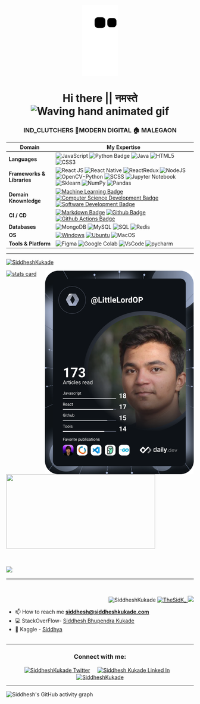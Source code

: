 <!-- [![Readme Card](https://github-readme-stats.vercel.app/api/pin/?username=SiddheshKukade&repo=portfolio)](https://github.com/Siddhesh/Portfolio) -->
<!-- [![willianrod's wakatime stats](https://github-readme-stats.vercel.app/api/wakatime?username=SiddheshKukade)](https://github.com/SiddheshKukade/SiddheshKukade) -->
<p align="center">
  <img src="https://github.com/SiddheshKukade/SiddheshKukade/raw/output/github-contribution-grid-snake.svg" alt="snake"></center>
</p>
<h1 align="center">Hi there || नमस्ते  <img src="https://raw.githubusercontent.com/nixin72/nixin72/master/wave.gif" 
         alt="Waving hand animated gif"
         height="45"
         width="45" /></h1>
<h3 align="center">
IND_CLUTCHERS 💠MODERN DIGITAL 🏠 MALEGAON
</h3>


Domain | My Expertise
--- | --- 
**Languages**  | ![JavaScript](https://img.shields.io/badge/-JavaScript-ff4d4d?logo=%22javascript%22) ![Python Badge](https://img.shields.io/badge/-Python-3776AB?style=flat&logo=Python&logoColor=white) ![Java](https://img.shields.io/badge/-Java-4d4d4d?logo=%22java%22) ![HTML5](https://img.shields.io/badge/HTML5-E34F26?&logo=html5&logoColor=white) ![CSS3](https://img.shields.io/badge/CSS3-1572B6?&logo=css3&logoColor=white)
**Frameworks & Libraries**  |  ![React JS](https://img.shields.io/badge/-ReactJS-3333ff?logo=%22react%22) ![React Native](https://img.shields.io/badge/-ReactNative-00264d?logo=%22react%22) ![ReactRedux](https://img.shields.io/badge/-Redux-cc33ff?logo=%22redux%22) ![NodeJS](https://img.shields.io/badge/-nodeJS-33cc33?logo=%22deno%22)  ![OpenCV-Python](https://img.shields.io/badge/-opencv-ff6699?logo=%22opencv%22) ![SCSS](https://img.shields.io/badge/-sass-1f0033?logo=%22sass%22) ![Jupyter Notebook](https://img.shields.io/badge/-jupyter-ffb366?logo=%22jupyter%22) ![Sklearn](https://img.shields.io/badge/-sklearn-ff99cc?logo="python") ![NumPy](https://img.shields.io/badge/-numpy-3366ff?logo=%22numpy%22) ![Pandas](https://img.shields.io/badge/-pandas-b3c6ff?logo=%22pandas%22)
**Domain Knownledge**  | [![Machine Learning Badge](https://img.shields.io/badge/-Machine%20Learning-01D277?style=flat&logoColor=white)](https://github.com/BEPb/BEPb) [![Computer Science Development Badge](https://img.shields.io/badge/-Computer%20Science-FAB040?style=flat&logoColor=white)](https://github.com/search?q=user%3ABEPb&type=Repositories) [![Software Development Badge](https://img.shields.io/badge/-Software%20Development-FF6600?style=flat&logoColor=white)](https://github.com/search?q=user%3ABEPb&type=Repositories) 
**CI / CD** | [![Markdown Badge](https://img.shields.io/badge/-Markdown-2088FF?style=flat&logo=Markdown&logoColor=white)](https://github.com/BEPb/BEPb) [![Github Badge](https://img.shields.io/badge/-Github%20-2088FF?style=flat&logo=Github&logoColor=white)](https://github.com/BEPb/BEPb) [![Github Actions Badge](https://img.shields.io/badge/-Git%20-2088FF?style=flat&logo=Git&logoColor=white)](https://github.com/BEPb/BEPb)
**Databases**  | ![MongoDB](https://img.shields.io/badge/-MongoDB-008000?logo=%22mongodb%22)  <img alt="MySQL" src="https://camo.githubusercontent.com/e863bc79abf7a53150665ce9eb1a93f4fb6183af46bc3fb345ee5562736eb23c/68747470733a2f2f696d672e736869656c64732e696f2f62616467652f4d7953514c2d2532333030662e7376673f6c6f676f3d6d7973716c266c6f676f436f6c6f723d7768697465" data-canonical-src="https://img.shields.io/badge/MySQL-%2300f.svg?logo=mysql&amp;logoColor=white" style="max-width: 100%;"> <img src="https://camo.githubusercontent.com/c44ec7dbcddd4dea22204197ce11e45bea3ef03ff97e45294bf66ea793527706/68747470733a2f2f696d672e736869656c64732e696f2f62616467652f2d53514c2d626c61636b3f7374796c653d666c61742d737175617265266c6f676f3d706f737467726573716c266c6f676f436f6c6f723d626c7565" alt="SQL" data-canonical-src="https://img.shields.io/badge/-SQL-black?style=flat-square&amp;logo=postgresql&amp;logoColor=blue" style="max-width: 100%;"> ![Redis](https://img.shields.io/badge/-Redis-ff8080?logo=%22redis%22)
**OS**  | <a target="_blank" rel="noopener noreferrer" href="https://camo.githubusercontent.com/b44114213a5a462903bd69611bb6846f1dc41fe6f3230bd37c67c3d4eb65f08c/68747470733a2f2f696d672e736869656c64732e696f2f62616467652f2d57696e646f77732d626c61636b3f7374796c653d666c61742d737175617265266c6f676f3d77696e646f7773266c6f676f436f6c6f723d626c7565"><img src="https://camo.githubusercontent.com/b44114213a5a462903bd69611bb6846f1dc41fe6f3230bd37c67c3d4eb65f08c/68747470733a2f2f696d672e736869656c64732e696f2f62616467652f2d57696e646f77732d626c61636b3f7374796c653d666c61742d737175617265266c6f676f3d77696e646f7773266c6f676f436f6c6f723d626c7565" alt="Windows" data-canonical-src="https://img.shields.io/badge/-Windows-black?style=flat-square&amp;logo=windows&amp;logoColor=blue" style="max-width: 100%;"></a> <a target="_blank" rel="noopener noreferrer" href="https://camo.githubusercontent.com/9c4bc049e33f41f122342a1714ccf872c34098a9f2c593c33c2322cf0129fa04/68747470733a2f2f696d672e736869656c64732e696f2f62616467652f2d5562756e74752d626c61636b3f7374796c653d666c61742d737175617265266c6f676f3d7562756e7475"><img src="https://camo.githubusercontent.com/9c4bc049e33f41f122342a1714ccf872c34098a9f2c593c33c2322cf0129fa04/68747470733a2f2f696d672e736869656c64732e696f2f62616467652f2d5562756e74752d626c61636b3f7374796c653d666c61742d737175617265266c6f676f3d7562756e7475" alt="Ubuntu" data-canonical-src="https://img.shields.io/badge/-Ubuntu-black?style=flat-square&amp;logo=ubuntu" style="max-width: 100%;"></a> ![MacOS](https://img.shields.io/badge/-macOS-595959?logo=%22apple%22)
**Tools & Platform**  | ![Figma](https://img.shields.io/badge/-figma-FFB6C1?logo=%22figma%22) ![Google Colab](https://img.shields.io/badge/Colab-F9AB00?logo=googlecolab&color=525252) ![VsCode](https://img.shields.io/badge/-vscode-0066ff?logo=%22visual-studio%22) ![pycharm](https://img.shields.io/badge/-pycharm-608000?logo=%22pycharm%22)


<hr>



 <p align="left"> <a href="https://github.com/ryo-ma/github-profile-trophy"><img src="https://github-profile-trophy.vercel.app/?username=SiddheshKukade&theme=radical&margin-w=15&margin-h=15&column=9" alt="SiddheshKukade" /></a></p>
<p>
  <a align= "center" href="https://github.com/SiddheshKukade">
    <img alt= "stats card" height="200px" width="400" src="https://github-readme-streak-stats.herokuapp.com/?user=SiddheshKukade&theme=radical">
  <!--  <img align="right" height="350" width="400" src="https://cdn.dribbble.com/users/2238041/screenshots/4763918/working.gif" /> -->
  <img align="right"   src="https://github.com/SiddheshKukade/SiddheshKukade/blob/main/devcard.svg" width="400" alt="Siddhesh Bhupendra Kukade's Dev Card"/>

<img height="200px" width="400" src="https://github-readme-stats.vercel.app/api?username=SiddheshKukade&count_private=true&theme=radical&show_icons=true" />

  </a>
</p>
<br/>

<p>
 <!--
 <img  align="right"  height="250" width="400" src="https://cdn.dribbble.com/users/535615/screenshots/17649043/media/e4c03808fa04fa65e0c58d6d61f2fd54.png" />
-->


<img  src="https://github-readme-stats.vercel.app/api/top-langs/?username=SiddheshKukade&layout=compact&theme=radical&langs_count=5" />

</p>

<hr/>
<br/>

 <p align="right" >
  <img src="https://komarev.com/ghpvc/?username=SiddheshKukade&label=Profile%20views&color=0e75b6&style=for-the-badge" alt="SiddheshKukade" />
  <a href="https://twitter.com/TheSidK_" target="blank">
        <img src="https://img.shields.io/twitter/follow/TheSidK_?logo=twitter&style=for-the-badge" alt="TheSidK_" />
      <img src="https://img.shields.io/youtube/channel/views/UCv-7LW60AplFfQUpkFjDRhA?style=for-the-badge"/> 
   </a>
</p>

- 📫 How to reach me **siddhesh@siddheshkukade.com**
- 💻 StackOverFlow- [Siddhesh Bhupendra Kukade](https://stackoverflow.com/users/15290971/siddhesh-b-kukade)
- 🤖 Kaggle - [Siddhya](https://www.kaggle.com/siddhya)
<br><br>
<hr>



<h3 align="center">Connect with me:</h3>
<p align="center">
<a href="https://twitter.com/TheSidK_" target="blank"><img align="center" src="https://img.icons8.com/cute-clipart/64/000000/twitter.png" alt="SiddheshKukade Twitter" height="50" width="50" /></a> &nbsp;&nbsp;&nbsp;
<a href="https://in.linkedin.com/in/siddhesh-bhupendra-kukade-5a46a71b5" target="blank"><img align="center" src="https://img.icons8.com/cute-clipart/64/000000/linkedin.png" alt="Siddhesh Kukade Linked In" height="50" width="50" /></a>&nbsp;&nbsp;&nbsp;&nbsp;
<a href="https://instagram.com/SiddheshKukade" target="blank"><img align="center" src="https://img.icons8.com/cute-clipart/64/000000/instagram-new.png" alt="SiddheshKukade" height="50" width="50" /></a>
</p>

<hr/>
<!--
<h2 align="center"> ☁ Google Cloud Badges </h2>
<a   href="https://www.cloudskillsboost.google/public_profiles/b82ef73c-793d-46d8-b6f6-83e511f17209/badges/1881840" target="_blank"><img src="https://media-exp1.licdn.com/dms/image/sync/C4D27AQGY6PioUmnzCg/articleshare-shrink_800/0/1651578575027?e=2147483647&v=beta&t=TRgmKkQ1pbznQLaT_Js11JbFWmHe-klqwInEOsl_2Uw" style="height:30vh; width:15vw;"/></a>
<a   href="https://www.cloudskillsboost.google/public_profiles/b82ef73c-793d-46d8-b6f6-83e511f17209/badges/1932217" target="_blank"><img src="https://user-images.githubusercontent.com/65951872/167246384-51b226ab-7680-4e7f-9870-60095d8cc140.png" style="height:30vh; width:15vw;"/></a>
<a   href="https://www.cloudskillsboost.google/public_profiles/b82ef73c-793d-46d8-b6f6-83e511f17209/badges/1992326" target="_blank"><img src="https://user-images.githubusercontent.com/65951872/168458068-a0d8bc23-1561-4688-9fb1-718f366e673d.png" style="height:30vh; width:15vw;"/></a>
<a   href="https://www.cloudskillsboost.google/public_profiles/b82ef73c-793d-46d8-b6f6-83e511f17209/badges/2021771" target="_blank"><img src="https://user-images.githubusercontent.com/65951872/169092961-bdcc7de0-ce4a-4efd-b309-fffa7f7ea13b.png" style="height:30vh; width:15vw;"/></a>
<a   href="https://www.cloudskillsboost.google/public_profiles/b82ef73c-793d-46d8-b6f6-83e511f17209/badges/2095522" target="_blank"><img src="https://user-images.githubusercontent.com/65951872/170775021-c5724179-c3ed-40fa-ad20-6913f0f56efb.png" style="height:30vh; width:15vw;"/></a>
<hr/> -->

<div >
<img alt="Siddhesh's GitHub activity graph" src="https://activity-graph.herokuapp.com/graph?username=SiddheshKukade&hide_border=true&theme=redical" />
<!--  align="left" height="500" width="400" <img align="right" height="500" width="400" src="./profile-3d-contrib/profile-night-rainbow.svg" /> -->
</div> 
<!--  
<p align="center"><img src="https://raw.githubusercontent.com/KevinPatel04/KevinPatel04/master/header.png"></p> -->
<!-- 
<p align='center'>
 <img src="https://octodex.github.com/images/daftpunktocat-thomas.gif" height="160px" width="160px"> <img src="https://octodex.github.com/images/daftpunktocat-guy.gif" height="160px" width="160px">
</p>
<p align="center"><img src="https://raw.githubusercontent.com/KevinPatel04/KevinPatel04/master/cover-thompson.png"></p>
  -->
<!-- [![Typing SVG](https://readme-typing-svg.herokuapp.com?font=Fira+Code&color=%23A022F7&size=10&lines=IND_CLUTCHERS;MODERN+DIGITAL+MALEGAON)](https://git.io/typing-svg)
 -->

<!--
<hr>
 <h2 align="center">Open Source Contributions </h2>

 | Organization / Repository   |      Contributions      |  Links |
|----------|:-------------:|------:|
[PalisadoesFoundation/talawa](https://github.com/PalisadoesFoundation/talawa) |  Pull Request (Under Review)| [ [Google Summer of Code] :  Enabling Plugins , Donation as a Plugin, Refractor for TalawaPluginProvider Widget  ](https://github.com/PalisadoesFoundation/talawa/pull/1355) |
[PalisadoesFoundation/talawa-api](https://github.com/PalisadoesFoundation/talawa-api) |  Pull Request (Under Review )| [ [Google Summer of Code] : Performing Donations ( Ability to store donation transaction in Talwa-api ) ](https://github.com/PalisadoesFoundation/talawa-api/pull/756) |
[PalisadoesFoundation/talawa-api](https://github.com/PalisadoesFoundation/talawa-api) |  Pull Request (Merged)| [ [Google Summer of Code] : Plugin Architecture for Server  ](https://github.com/PalisadoesFoundation/talawa-api/pull/730) |
[PalisadoesFoundation/talawa-admin](https://github.com/PalisadoesFoundation/talawa-admin) |  Pull Request (Merged) | [ [Google Summer of Code] : Plugin Architecture for Admin ](https://github.com/PalisadoesFoundation/talawa-admin/pull/355) |
[PalisadoesFoundation/talawa-admin](https://github.com/PalisadoesFoundation/talawa-admin) |  Pull Request (Merged) | [🐛FIX: [Bug Fix] : Prettier fix ](https://github.com/PalisadoesFoundation/talawa-admin/pull/346) |
[PalisadoesFoundation/talawa-api](https://github.com/PalisadoesFoundation/talawa-api) |  Pull Request (Merged) | [🐛FIX: [Bug Fix] : npm run setup bug ](https://github.com/PalisadoesFoundation/talawa-api/pull/714) |
[PalisadoesFoundation/talawa-api](https://github.com/PalisadoesFoundation/talawa-api) |  Bug Report | [🐛Bug Report : npm run setup compiles with error ](https://github.com/PalisadoesFoundation/talawa-api/issues/712) |
 [PalisadoesFoundation/talawa-api](https://github.com/PalisadoesFoundation/talawa-api) |  Pull Request (Merged) | [🐛FIX: Code Coverage: 🤖 Test for lib/resolvers/group_chat_query/groupChats.jsGroup ](https://github.com/PalisadoesFoundation/talawa-api/pull/710) |
 [PalisadoesFoundation/talawa-admin](https://github.com/PalisadoesFoundation/talawa-admin) |  Pull Request (Merged) | [🐛FIX: Code Coverage: Create tests for rc/state/action-creators/index.ts ](https://github.com/PalisadoesFoundation/talawa-admin/pull/339) |
 [PalisadoesFoundation/talawa-api](https://github.com/PalisadoesFoundation/talawa-api) |  Pull Request (Merged) | [🐛FIX: Code Coverage: Create tests for groupChatMessages.js ](https://github.com/PalisadoesFoundation/talawa-api/pull/709) |
| [PalisadoesFoundation/talawa-admin](https://github.com/PalisadoesFoundation/talawa-admin) |  Pull Request (Merged) | [🐛FIX: Code Coverage: Create tests for plugin.helper.ts](https://github.com/PalisadoesFoundation/talawa-admin/pull/338) |
| [PalisadoesFoundation/talawa-admin](https://github.com/PalisadoesFoundation/talawa-admin) |  Pull Request (Merged) | [🐛FIX: Enabled Scrolling On register page Merged](https://github.com/PalisadoesFoundation/talawa-admin/pull/291) |
| [PalisadoesFoundation/talawa-admin](https://github.com/PalisadoesFoundation/talawa-admin) |  Pull Request (Merged) | [🐛FIX: Code Coverage: Create tests for src/index.ts](https://github.com/PalisadoesFoundation/talawa-admin/pull/296) |
| [PalisadoesFoundation/talawa-admin](https://github.com/PalisadoesFoundation/talawa-admin) |  Pull Request (Merged) | [🐛FIX: Code Coverage: Test plugin reducer](https://github.com/PalisadoesFoundation/talawa-admin/pull/318) |
| [PalisadoesFoundation/talawa-admin](https://github.com/PalisadoesFoundation/talawa-admin) |  Pull Request (Merged) | [🐛FIX: Code Coverage: Test src test store ](https://github.com/PalisadoesFoundation/talawa-admin/pull/310) |
| [PalisadoesFoundation/talawa-admin](https://github.com/PalisadoesFoundation/talawa-admin) |  Pull Request (Merged) | [🐛FIX: Code Coverage: Add test route reducer ](https://github.com/PalisadoesFoundation/talawa-admin/pull/320) |
| [PalisadoesFoundation/talawa-admin](https://github.com/PalisadoesFoundation/talawa-admin) |  Pull Request (Merged) | [🐛FIX: Code Coverage: Testing Render.helper.ts ](https://github.com/PalisadoesFoundation/talawa-admin/pull/321) |
| [PalisadoesFoundation/talawa-admin](https://github.com/PalisadoesFoundation/talawa-admin) |  Bug Report  | [🔍 Can't Scroll in the register page of talawa-admin home page](https://github.com/PalisadoesFoundation/talawa-admin/issues/290) |
| [reduxjs/react-redux](https://github.com/reduxjs/react-redux/) |  Bug Report  | [🔍 Problem with docs in /getting-started section](https://github.com/reduxjs/react-redux/issues/1727) |
-->






<!--  
 # Modern Digital Photo Studio
 [![Linkedin Badge](https://img.shields.io/badge/-blue?style=social&logo=Linkedin&logoColor=blue&link=https://www.linkedin.com/in/siddhesh-bhupendra-kukade-243980172/)](https://www.linkedin.com/in/siddhesh-bhupendra-kukade-243980172/)
[![Gmail Badge](https://img.shields.io/badge/-c14438?style=social&logo=Gmail&logoColor=red&link=mailto:siddheshkukade2003@gmail.com)](mailto:siddheshkukade2003@gmail.com)
[![Instagram Badge](https://img.shields.io/badge/-blue?style=social&logo=Instagram&logoColor=#fb3958&link=https://www.instagram.com/siddheshkukade/)](https://www.instagram.com/shivangguptax/)
[![Twitter Badge](http://img.shields.io/badge/-1ca0f1?style=social&logo=twitter&logoColor=blue&link=https://twitter.com/TheSidK_)](https://twitter.com/TheSidK_) 
<br>
 ### Hi there || नमस्ते <img src="https://raw.githubusercontent.com/aemmadi/aemmadi/master/wave.gif" width="29px"> 
- 📫 How to reach me: <siddheshkukade2003@gmail.com> 
- AI ML DS Work: <https://www.kaggle.com/siddhya>
- Web Dev: Here On GitHub
<hr/>
-🌱 I’m currently learning Machine Learning
<hr/>
<p align="left"> <img src="https://komarev.com/ghpvc/?username=SiddheshKukade&label=View Count &color=0e75b6&style=flat" alt="" /> </p>
![](https://media.giphy.com/media/jOV609ljhCAK1tba6u/giphy.gif)
<!-- 
<code><img height="40" src="https://raw.githubusercontent.com/github/explore/80688e429a7d4ef2fca1e82350fe8e3517d3494d/topics/cpp/cpp.png"></code>
<code><img height="40" src="https://raw.githubusercontent.com/github/explore/80688e429a7d4ef2fca1e82350fe8e3517d3494d/topics/java/java.png"></code>
<code><img height="40" src="https://raw.githubusercontent.com/github/explore/80688e429a7d4ef2fca1e82350fe8e3517d3494d/topics/javascript/javascript.png"></code>
<code><img height="40" src="https://raw.githubusercontent.com/github/explore/80688e429a7d4ef2fca1e82350fe8e3517d3494d/topics/react/react.png"></code>
<code><img height="40" src="https://raw.githubusercontent.com/github/explore/80688e429a7d4ef2fca1e82350fe8e3517d3494d/topics/nodejs/nodejs.png"></code>
<code><img height="40" src="https://raw.githubusercontent.com/github/explore/80688e429a7d4ef2fca1e82350fe8e3517d3494d/topics/python/python.png"></code>
<code><img height="40" src="https://raw.githubusercontent.com/github/explore/80688e429a7d4ef2fca1e82350fe8e3517d3494d/topics/html/html.png"></code>
<code><img height="40" src="https://raw.githubusercontent.com/github/explore/80688e429a7d4ef2fca1e82350fe8e3517d3494d/topics/css/css.png"></code>
<code><img height="40" src="https://raw.githubusercontent.com/github/explore/80688e429a7d4ef2fca1e82350fe8e3517d3494d/topics/git/git.png"></code> -->
<!-- ![](https://github-readme-stats.vercel.app/api?username=SiddheshKukade&show_icons=true&hide_border=true) -->
<!--
**SiddheshKukade/SiddheshKukade** is a ✨ _special_ ✨ repository because its `README.md` (this file) appears on your GitHub profile.
🏠
Here are some ideas to get you started:
- 🔭 I’m currently working on ...
- 👯 I’m looking to collaborate on ...
- 🤔 I’m looking for help with ...
- 💬 Ask me about ...
- 📫 How to reach me: ...
- 😄 Pronouns: ...
- ⚡ Fun fact: ...
-->
<!--   Edit this Later-->
<!--  <h1 align="center">Hi 👋, I'm William Lane</h1>
<h3 align="center">A 14 year old developer from Washington State</h3>
<p align="left"> <a href="https://github.com/ryo-ma/github-profile-trophy"><img src="https://github-profile-trophy.vercel.app/?username=willdoescode&theme=onedark&margin-w=15&margin-h=15&column=7" alt="willdoescode" /></a> </p>
<div>
<img height="170" align="left" src="https://github-readme-stats.vercel.app/api?username=willdoescode&count_private=true&include_all_commits=true&theme=onedark" alt="willdoescode" />
<img src="https://github-readme-stats.vercel.app/api/top-langs/?username=willdoescode&layout=compact&theme=onedark&langs_count=15" />
</div>
<br/>
<p align="left"> <img src="https://komarev.com/ghpvc/?username=willdoescode&label=Profile%20views&color=0e75b6&style=flat" alt="willdoescode" /> </p>
- 🔭 I’m currently working on [Crystal](https://crystal-lang.org/), [Haskell](https://www.haskell.org/), and [Rust](http://rust-lang.org/)
## Blog posts
<!-- BLOG-POST-LIST:START -->
<!-- - [Effective Interfaces In Golang](https://dev.to/willdoescode/effective-interfaces-in-golang-3l3n)
- [How to operator overload in Rust.](https://dev.to/willdoescode/how-to-operator-overload-in-rust-33cp) -->
<!-- BLOG-POST-LIST:END -->
<!-- 
<h3 align="left">Connect with me:</h3>
<p align="left">
<a href="https://codepen.io/willdoescode" target="blank"><img align="center" src="https://cdn.jsdelivr.net/npm/simple-icons@3.0.1/icons/codepen.svg" alt="willdoescode" height="30" width="40" /></a>
<a href="https://dev.to/willdoescode" target="blank"><img align="center" src="https://cdn.jsdelivr.net/npm/simple-icons@3.0.1/icons/dev-dot-to.svg" alt="willdoescode" height="30" width="40" /></a>
<a href="https://twitter.com/willdoescode" target="blank"><img align="center" src="https://cdn.jsdelivr.net/npm/simple-icons@3.0.1/icons/twitter.svg" alt="willdoescode" height="30" width="40" /></a>
<a href="https://stackoverflow.com/users/will-iam" target="blank"><img align="center" src="https://cdn.jsdelivr.net/npm/simple-icons@3.0.1/icons/stackoverflow.svg" alt="will-iam" height="30" width="40" /></a>
<a href="https://codesandbox.com/willdoescode" target="blank"><img align="center" src="https://cdn.jsdelivr.net/npm/simple-icons@3.0.1/icons/codesandbox.svg" alt="willdoescode" height="30" width="40" /></a>
<a href="https://instagram.com/willdoescode" target="blank"><img align="center" src="https://cdn.jsdelivr.net/npm/simple-icons@3.0.1/icons/instagram.svg" alt="willdoescode" height="30" width="40" /></a>
<a href="https://www.leetcode.com/willdoescode" target="blank"><img align="center" src="https://cdn.jsdelivr.net/npm/simple-icons@3.0.1/icons/leetcode.svg" alt="willdoescode" height="30" width="40" /></a>
</p>
 --> 
